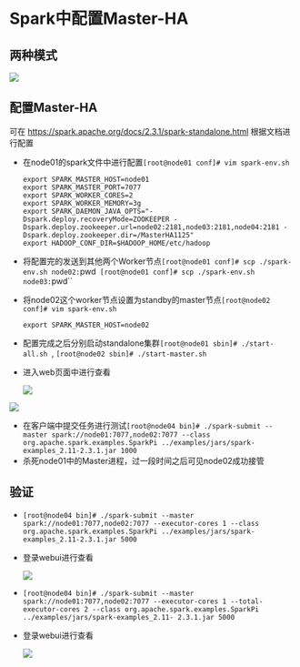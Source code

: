 # Spark中配置Master-HA

## 两种模式

![](https://willipic.oss-cn-hangzhou.aliyuncs.com/Spark/Master-HA.png )

## 配置Master-HA

可在 https://spark.apache.org/docs/2.3.1/spark-standalone.html 根据文档进行配置

* 在node01的spark文件中进行配置`[root@node01 conf]# vim spark-env.sh`

  ```
  export SPARK_MASTER_HOST=node01
  export SPARK_MASTER_PORT=7077
  export SPARK_WORKER_CORES=2
  export SPARK_WORKER_MEMORY=3g
  export SPARK_DAEMON_JAVA_OPTS="-Dspark.deploy.recoveryMode=ZOOKEEPER -Dspark.deploy.zookeeper.url=node02:2181,node03:2181,node04:2181 -Dspark.deploy.zookeeper.dir=/MasterHA1125"
  export HADOOP_CONF_DIR=$HADOOP_HOME/etc/hadoop
  ```

* 将配置完的发送到其他两个Worker节点`[root@node01 conf]# scp ./spark-env.sh node02:`pwd` [root@node01 conf]# scp ./spark-env.sh node03:`pwd``

* 将node02这个worker节点设置为standby的master节点`[root@node02 conf]# vim spark-env.sh`

  ```
  export SPARK_MASTER_HOST=node02
  ```

* 配置完成之后分别启动standalone集群`[root@node01 sbin]# ./start-all.sh `, `[root@node02 sbin]# ./start-master.sh`

* 进入web页面中进行查看

  ![](https://willipic.oss-cn-hangzhou.aliyuncs.com/Spark/Master-HA%E9%85%8D%E7%BD%AEnode01webui.png )

![](https://willipic.oss-cn-hangzhou.aliyuncs.com/Spark/Master-HA%E9%85%8D%E7%BD%AEnode02webui.png )

* 在客户端中提交任务进行测试`[root@node04 bin]# ./spark-submit --master spark://node01:7077,node02:7077 --class org.apache.spark.examples.SparkPi ../examples/jars/spark-examples_2.11-2.3.1.jar 1000`
* 杀死node01中的Master进程，过一段时间之后可见node02成功接管

## 验证

* `[root@node04 bin]# ./spark-submit --master spark://node01:7077,node02:7077 --executor-cores 1 --class org.apache.spark.examples.SparkPi ../examples/jars/spark-examples_2.11-2.3.1.jar 5000`

* 登录webui进行查看

  ![](https://willipic.oss-cn-hangzhou.aliyuncs.com/Spark/%E8%A7%84%E5%AE%9Aexecutor-cores%E4%B8%AA%E6%95%B0.png )

* `[root@node04 bin]# ./spark-submit --master spark://node01:7077,node02:7077 --executor-cores 1 --total-executor-cores 2 --class org.apache.spark.examples.SparkPi ../examples/jars/spark-examples_2.11-
  2.3.1.jar 5000`

* 登录webui进行查看

  ![](https://willipic.oss-cn-hangzhou.aliyuncs.com/Spark/%E8%A7%84%E5%AE%9Atotal-executor.png  )